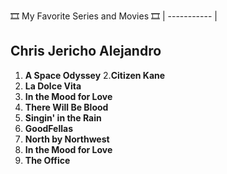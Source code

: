:film_strip:  My Favorite Series and Movies  :film_strip:
| ----------- |
## Chris Jericho Alejandro ##
1. **A Space Odyssey**
2.**Citizen Kane**
3. **La Dolce Vita**
4. **In the Mood for Love**
5. **There Will Be Blood**
6. **Singin' in the Rain**
7. **GoodFellas**
8. **North by Northwest**
9. **In the Mood for Love**
10. **The Office**
